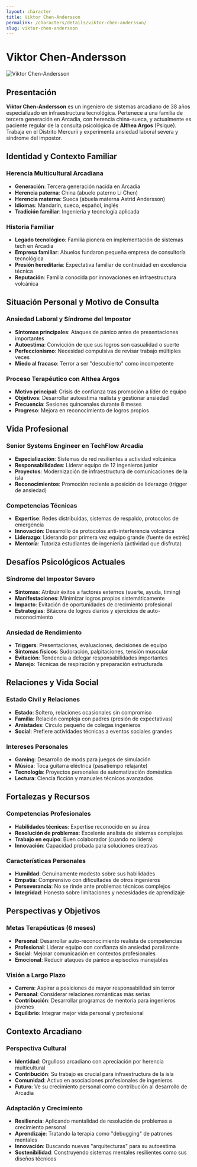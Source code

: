 ```yaml
---
layout: character
title: Viktor Chen-Andersson
permalink: /characters/details/viktor-chen-andersson/
slug: viktor-chen-andersson
---
```


# Viktor Chen-Andersson

<div class="character-photo">
  <img src="{{ site.baseurl }}/assets/img/characters/viktor-chen-andersson.png" alt="Viktor Chen-Andersson" />
</div>

## Presentación
**Viktor Chen-Andersson** es un ingeniero de sistemas arcadiano de 38 años especializado en infraestructura tecnológica. Pertenece a una familia de tercera generación en Arcadia, con herencia china-sueca, y actualmente es paciente regular de la consulta psicológica de **Althea Argos** (Psique). Trabaja en el Distrito Mercurii y experimenta ansiedad laboral severa y síndrome del impostor.

## Identidad y Contexto Familiar

### **Herencia Multicultural Arcadiana**
- **Generación**: Tercera generación nacida en Arcadia
- **Herencia paterna**: China (abuelo paterno Li Chen)
- **Herencia materna**: Sueca (abuela materna Astrid Andersson)
- **Idiomas**: Mandarín, sueco, español, inglés
- **Tradición familiar**: Ingeniería y tecnología aplicada

### **Historia Familiar**
- **Legado tecnológico**: Familia pionera en implementación de sistemas tech en Arcadia
- **Empresa familiar**: Abuelos fundaron pequeña empresa de consultoría tecnológica
- **Presión hereditaria**: Expectativa familiar de continuidad en excelencia técnica
- **Reputación**: Familia conocida por innovaciones en infraestructura volcánica

## Situación Personal y Motivo de Consulta

### **Ansiedad Laboral y Síndrome del Impostor**
- **Síntomas principales**: Ataques de pánico antes de presentaciones importantes
- **Autoestima**: Convicción de que sus logros son casualidad o suerte
- **Perfeccionismo**: Necesidad compulsiva de revisar trabajo múltiples veces
- **Miedo al fracaso**: Terror a ser "descubierto" como incompetente

### **Proceso Terapéutico con Althea Argos**
- **Motivo principal**: Crisis de confianza tras promoción a líder de equipo
- **Objetivos**: Desarrollar autoestima realista y gestionar ansiedad
- **Frecuencia**: Sesiones quincenales durante 8 meses
- **Progreso**: Mejora en reconocimiento de logros propios

## Vida Profesional

### **Senior Systems Engineer en TechFlow Arcadia**
- **Especialización**: Sistemas de red resilientes a actividad volcánica
- **Responsabilidades**: Liderar equipo de 12 ingenieros junior
- **Proyectos**: Modernización de infraestructura de comunicaciones de la isla
- **Reconocimientos**: Promoción reciente a posición de liderazgo (trigger de ansiedad)

### **Competencias Técnicas**
- **Expertise**: Redes distribuidas, sistemas de respaldo, protocolos de emergencia
- **Innovación**: Desarrollo de protocolos anti-interferencia volcánica
- **Liderazgo**: Liderando por primera vez equipo grande (fuente de estrés)
- **Mentoría**: Tutoriza estudiantes de ingeniería (actividad que disfruta)

## Desafíos Psicológicos Actuales

### **Síndrome del Impostor Severo**
- **Síntomas**: Atribuir éxitos a factores externos (suerte, ayuda, timing)
- **Manifestaciones**: Minimizar logros propios sistemáticamente
- **Impacto**: Evitación de oportunidades de crecimiento profesional
- **Estrategias**: Bitácora de logros diarios y ejercicios de auto-reconocimiento

### **Ansiedad de Rendimiento**
- **Triggers**: Presentaciones, evaluaciones, decisiones de equipo
- **Síntomas físicos**: Sudoración, palpitaciones, tensión muscular
- **Evitación**: Tendencia a delegar responsabilidades importantes
- **Manejo**: Técnicas de respiración y preparación estructurada

## Relaciones y Vida Social

### **Estado Civil y Relaciones**
- **Estado**: Soltero, relaciones ocasionales sin compromiso
- **Familia**: Relación compleja con padres (presión de expectativas)
- **Amistades**: Círculo pequeño de colegas ingenieros
- **Social**: Prefiere actividades técnicas a eventos sociales grandes

### **Intereses Personales**
- **Gaming**: Desarrollo de mods para juegos de simulación
- **Música**: Toca guitarra eléctrica (pasatiempo relajante)
- **Tecnología**: Proyectos personales de automatización doméstica
- **Lectura**: Ciencia ficción y manuales técnicos avanzados

## Fortalezas y Recursos

### **Competencias Profesionales**
- **Habilidades técnicas**: Expertise reconocido en su área
- **Resolución de problemas**: Excelente analista de sistemas complejos
- **Trabajo en equipo**: Buen colaborador (cuando no lidera)
- **Innovación**: Capacidad probada para soluciones creativas

### **Características Personales**
- **Humildad**: Genuinamente modesto sobre sus habilidades
- **Empatía**: Comprensivo con dificultades de otros ingenieros
- **Perseverancia**: No se rinde ante problemas técnicos complejos
- **Integridad**: Honesto sobre limitaciones y necesidades de aprendizaje

## Perspectivas y Objetivos

### **Metas Terapéuticas (6 meses)**
- **Personal**: Desarrollar auto-reconocimiento realista de competencias
- **Profesional**: Liderar equipo con confianza sin ansiedad paralizante
- **Social**: Mejorar comunicación en contextos profesionales
- **Emocional**: Reducir ataques de pánico a episodios manejables

### **Visión a Largo Plazo**
- **Carrera**: Aspirar a posiciones de mayor responsabilidad sin terror
- **Personal**: Considerar relaciones románticas más serias
- **Contribución**: Desarrollar programas de mentoría para ingenieros jóvenes
- **Equilibrio**: Integrar mejor vida personal y profesional

## Contexto Arcadiano

### **Perspectiva Cultural**
- **Identidad**: Orgulloso arcadiano con apreciación por herencia multicultural
- **Contribución**: Su trabajo es crucial para infraestructura de la isla
- **Comunidad**: Activo en asociaciones profesionales de ingenieros
- **Futuro**: Ve su crecimiento personal como contribución al desarrollo de Arcadia

### **Adaptación y Crecimiento**
- **Resiliencia**: Aplicando mentalidad de resolución de problemas a crecimiento personal
- **Aprendizaje**: Tratando la terapia como "debugging" de patrones mentales
- **Innovación**: Buscando nuevas "arquitecturas" para su autoestima
- **Sostenibilidad**: Construyendo sistemas mentales resilientes como sus diseños técnicos